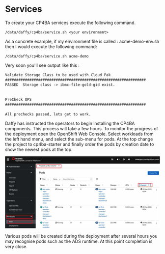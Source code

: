 # Services

To create your CP4BA services execute the following command.
```
/data/daffy/cp4ba/service.sh <your environment>
```

As a concrete example, if my environment file is called : acme-demo-env.sh then I would execute the following command:
```
/data/daffy/cp4ba/service.sh acme-demo
```

Very soon you'll see output like this :

```commandline
Validate Storage Class to be used with Cloud Pak 
################################################################
PASSED  Storage class -> ibmc-file-gold-gid exist. 


PreCheck OPS
################################################################

All prechecks passed, lets get to work.
```

Daffy has instructed the operators to begin installing the CP4BA components. This process will take a few hours. To 
monitor the progress of the deployment open the OpenShift Web Console. Select workloads from the left hand menu, and 
select the sub-menu for pods. At the top change the project to cp4ba-starter and finally order the pods by creation 
date to show the newest pods at the top.

 ![cp4ba pods](./images/pods.jpg)
 
Various pods will be created during the deployment after several hours you may recognise pods such as the ADS runtime.
At this point completion is very close.